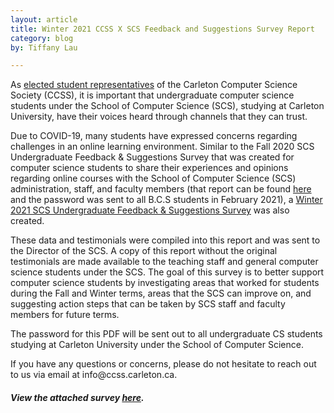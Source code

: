 ```yaml
---
layout: article
title: Winter 2021 CCSS X SCS Feedback and Suggestions Survey Report
category: blog
by: Tiffany Lau

---
```

<p>As <a href="https://ccss.carleton.ca/about/team/current/">elected student representatives</a> of the Carleton Computer Science Society (CCSS), it is important that undergraduate computer science students under the School of Computer Science (SCS), studying at Carleton University, have their voices heard through channels that they can trust. </p>

<p>Due to COVID-19, many students have expressed concerns regarding challenges in an online learning environment. Similar to the Fall 2020 SCS Undergraduate Feedback & Suggestions Survey that was created for computer science students to share their experiences and opinions regarding online courses with the School of Computer Science (SCS) administration, staff, and faculty members (that report can be found <a href="http://ccss.carleton.ca/community/news/blog/feedback-and-suggestions-survey/">here</a> and the password was sent to all B.C.S students in February 2021), a <a href="http://ccss.carleton.ca/community/news/blog/winter-feedback-and-suggestions-survey/">Winter 2021 SCS Undergraduate Feedback & Suggestions Survey</a> was also created.</p>

<p>These data and testimonials were compiled into this report and was sent to the Director of the SCS. A copy of this report without the original testimonials are made available to the teaching staff and general computer science students under the SCS. The goal of this survey is to better support computer science students by investigating areas that worked for students during the Fall and Winter terms, areas that the SCS can improve on, and suggesting action steps that can be taken by SCS staff and faculty members for future terms.</p>

<p>The password for this PDF will be sent out to all undergraduate CS students studying at Carleton University under the School of Computer Science.</p>

<p>If you have any questions or concerns, please do not hesitate to reach out to us via email at info@ccss.carleton.ca.<p>

<h5>View the attached survey <a href="/slides/winter2021_feedback_survey.pdf">here</a>.</h5>